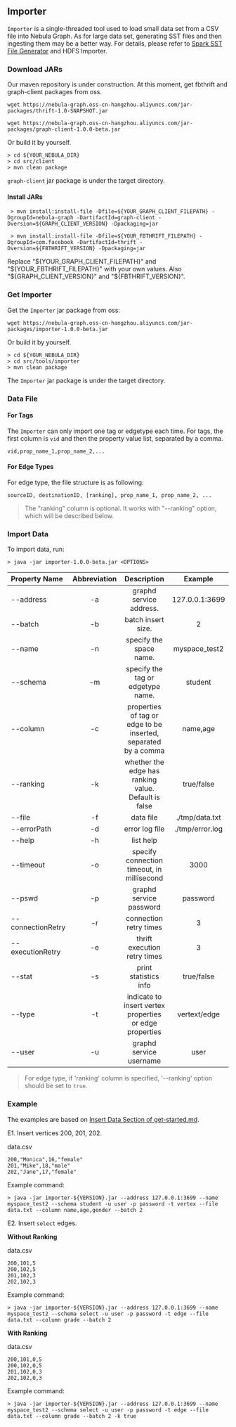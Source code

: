 
## Importer


`Importer` is a single-threaded tool used to load small data set from a CSV file into Nebula Graph.
As for large data set, generating SST files and then ingesting them may be a better way. For details, please refer to [Spark SST File Generator](../spark-sstfile-generator/README.md) and HDFS Importer. <!--to be done-->

### Download JARs

<!-- to be replaced after Nexus MVN repo being set -->
Our maven repository is under construction. At this moment, get fbthrift and graph-client packages from oss. 

```
wget https://nebula-graph.oss-cn-hangzhou.aliyuncs.com/jar-packages/thrift-1.0-SNAPSHOT.jar

wget https://nebula-graph.oss-cn-hangzhou.aliyuncs.com/jar-packages/graph-client-1.0.0-beta.jar
```

Or build it by yourself.

```
> cd ${YOUR_NEBULA_DIR}
> cd src/client
> mvn clean package
```

`graph-client` jar package is under the target directory.

#### Install JARs

```
 > mvn install:install-file -Dfile=${YOUR_GRAPH_CLIENT_FILEPATH} -DgroupId=nebula-graph -DartifactId=graph-client -Dversion=${GRAPH_CLIENT_VERSION} -Dpackaging=jar

 > mvn install:install-file -Dfile=${YOUR_FBTHRIFT_FILEPATH} -DgroupId=com.facebook -DartifactId=thrift -Dversion=${FBTHRIFT_VERSION} -Dpackaging=jar
```

Replace "${YOUR_GRAPH_CLIENT_FILEPATH}" and "${YOUR_FBTHRIFT_FILEPATH}" with your own values. Also "${GRAPH_CLIENT_VERSION}" and "${FBTHRIFT_VERSION}".

### Get Importer

Get the `Importer` jar package from oss: 

```
wget https://nebula-graph.oss-cn-hangzhou.aliyuncs.com/jar-packages/importer-1.0.0-beta.jar
```

Or build it by yourself.

```
> cd ${YOUR_NEBULA_DIR}
> cd src/tools/importer
> mvn clean package
```

The `Importer` jar package is under the target directory.

### Data File

#### For Tags

The `Importer` can only import one tag or edgetype each time. For tags, the first column is `vid` and then the property value list, separated by a comma. 

```
vid,prop_name_1,prop_name_2,...
```

#### For Edge Types

For edge type, the file structure is as following:

```
sourceID, destinationID, [ranking], prop_name_1, prop_name_2, ...
```

> The "ranking" column is optional. It works with "--ranking" option, which will be described below.

### Import Data

To import data, run:

```
> java -jar importer-1.0.0-beta.jar <OPTIONS>
```

|Property Name  | Abbreviation |  Description| Example |
|:----|:----:|:----:|:----:|
|--address        | -a            | graphd service address.| 127.0.0.1:3699 |
|--batch          | -b            | batch insert size.|2|
|--name           | -n            | specify the space name.| myspace_test2 |
|--schema         | -m            | specify the tag or edgetype name.| student |
|--column         | -c            | properties of tag or edge to be inserted, separated by a comma | name,age |
|--ranking        | -k            | whether the edge has ranking value. Default is false| true/false|
|--file           | -f            | data file| ./tmp/data.txt |
|--errorPath    | -d            | error log file | ./tmp/error.log |
|--help           | -h            | list help|
|--timeout        | -o            | specify connection timeout, in millisecond| 3000 |
|--pswd           | -p            | graphd service password| password |
|--connectionRetry       | -r            | connection retry times| 3 |
|--executionRetry       | -e           | thrift execution retry times| 3|
|--stat           | -s            | print statistics info| true/false |
|--type           | -t            | indicate to insert vertex properties or edge properties| vertext/edge|
|--user           | -u            | graphd service username| user |

> For edge type, if 'ranking' column is specified, '--ranking' option should be set to `true`.

### Example

The examples are based on [Insert Data Section of get-started.md](../../../docs/get-started.md#insert-data).


E1. Insert vertices 200, 201, 202.

data.csv

```
200,"Monica",16,"female"
201,"Mike",18,"male"
202,"Jane",17,"female"
```

Example command:

```
> java -jar importer-${VERSION}.jar --address 127.0.0.1:3699 --name myspace_test2 --schema student -u user -p password -t vertex --file data.txt --column name,age,gender --batch 2
```

E2. Insert `select` edges.

**Without Ranking**

data.csv

```
200,101,5
200,102,5
201,102,3
202,102,3
```

Example command:

```
> java -jar importer-${VERSION}.jar --address 127.0.0.1:3699 --name myspace_test2 --schema select -u user -p password -t edge --file data.txt --column grade --batch 2
```

**With Ranking**

data.csv

```
200,101,0,5
200,102,0,5
201,102,0,3
202,102,0,3
```

Example command:

```
> java -jar importer-${VERSION}.jar --address 127.0.0.1:3699 --name myspace_test2 --schema select -u user -p password -t edge --file data.txt --column grade --batch 2 -k true
```